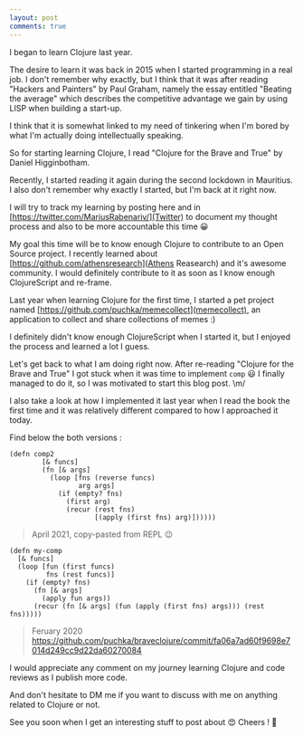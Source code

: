 ```yaml
---
layout: post
comments: true
---
```


I began to learn Clojure last year.

The desire to learn it was back in 2015 when I started programming in a real job.
I don't remember why exactly, but I think that it was after reading "Hackers and Painters"
by Paul Graham, namely the essay entitled "Beating the average" which describes the
competitive advantage we gain by using LISP when building a start-up.

I think that it is somewhat linked to my need of tinkering when I'm bored by what
I'm actually doing intellectually speaking.

So for starting learning Clojure, I read "Clojure for the Brave and True"
by Daniel Higginbotham.

Recently, I started reading it again during the second lockdown in Mauritius.
I also don't remember why exactly I started, but I'm back at it right now.

I will try to track my learning by posting here and in [https://twitter.com/MariusRabenariv/](Twitter)
to document my thought process and also to be more accountable this time :grinning:

My goal this time will be to know enough Clojure to contribute to an Open Source project.
I recently learned about [https://github.com/athensresearch](Athens Reasearch) and it's awesome community.
I would definitely contribute to it as soon as I know enough ClojureScript and re-frame.

Last year when learning Clojure for the first time, I started a pet project named
[https://github.com/puchka/memecollect](memecollect), an application to collect and share collections of memes :)

I definitely didn't know enough ClojureScript when I started it, but I enjoyed the process and learned a lot I guess.

Let's get back to what I am doing right now.
After re-reading "Clojure for the Brave and True" I got stuck when it was time to implement `comp` :smiley:
I finally managed to do it, so I was motivated to start this blog post. \m/

I also take a look at how I implemented it last year when I read the book the first time and
it was relatively different compared to how I approached it today.

Find below the both versions :


```
(defn comp2
        [& funcs]
        (fn [& args]
          (loop [fns (reverse funcs)
                 arg args]
            (if (empty? fns)
              (first arg)
              (recur (rest fns)
                     [(apply (first fns) arg)])))))
```
> April 2021, copy-pasted from REPL :wink:


```
(defn my-comp
  [& funcs]
  (loop [fun (first funcs)
         fns (rest funcs)]
    (if (empty? fns)
      (fn [& args]
        (apply fun args))
      (recur (fn [& args] (fun (apply (first fns) args))) (rest fns)))))
```
> Feruary 2020 https://github.com/puchka/braveclojure/commit/fa06a7ad60f9698e7014d249cc9d22da60270084

I would appreciate any comment on my journey learning Clojure and code reviews as I publish more code.

And don't hesitate to DM me if you want to discuss with me on anything related to Clojure or not.

See you soon when I get an interesting stuff to post about :heart_eyes: Cheers ! :beers:
